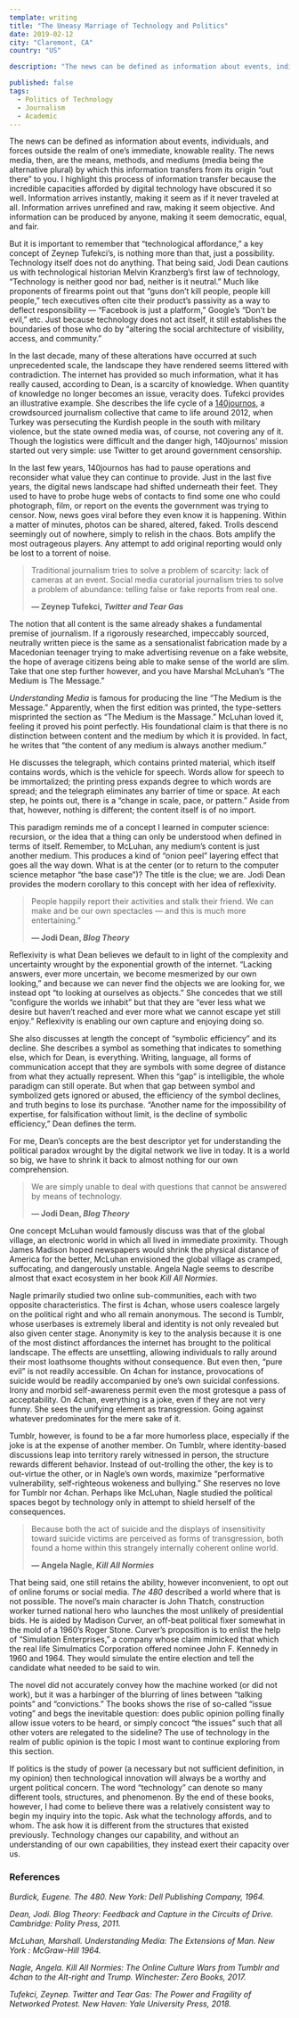 ```yaml
---
template: writing
title: "The Uneasy Marriage of Technology and Politics"
date: 2019-02-12
city: "Claremont, CA"
country: "US"

description: "The news can be defined as information about events, individuals, and forces outside the realm of one’s immediate, knowable reality. The news media, then, are the means, methods, and mediums by which this information transfers from its origin “out there” to you."

published: false
tags:
  - Politics of Technology
  - Journalism
  - Academic
---
```


The news can be defined as information about events, individuals, and forces outside the realm of one’s immediate, knowable reality. The news media, then, are the means, methods, and mediums (media being the alternative plural) by which this information transfers from its origin “out there” to you. I highlight this process of information transfer because the incredible capacities afforded by digital technology have obscured it so well. Information arrives instantly, making it seem as if it never traveled at all. Information arrives unrefined and raw, making it seem objective. And information can be produced by anyone, making
it seem democratic, equal, and fair.

But it is important to remember that “technological affordance,” a key concept of Zeynep Tufekci’s, is nothing more than that, just a possibility. Technology itself does not do anything. That being said, Jodi Dean cautions us with technological historian Melvin Kranzberg’s first law of technology, “Technology is neither good nor bad, neither is it neutral.” Much like proponents of firearms point out that “guns don’t kill people, people kill people,” tech executives often cite their product’s passivity as a way to deflect responsibility — “Facebook is just a platform,” Google’s “Don’t be evil,” etc. Just because technology does not act itself, it still establishes the boundaries of those who do by “altering the social architecture of visibility, access, and community.”

In the last decade, many of these alterations have occurred at such unprecedented scale, the landscape they have rendered seems littered with contradiction. The internet has provided so much information, what it has really caused, according to Dean, is a scarcity of knowledge. When quantity of knowledge no longer becomes an issue, veracity does. Tufekci provides an illustrative example. She describes the life cycle of a [140journos](https://140journos.com/), a crowdsourced journalism collective that came to life around 2012, when Turkey was persecuting the Kurdish people in the south with military violence, but the state owned media was, of course, not covering any of it. Though the logistics were difficult and the danger high, 140journos' mission started out very simple: use Twitter to get around government censorship.

In the last few years, 140journos has had to pause operations and reconsider what value they can continue to provide. Just in the last five years, the digital news landscape had shifted underneath their feet. They used to have to probe huge webs of contacts to find some one who could photograph, film, or report on the events the government was trying to censor. Now, news goes viral before they even know it is happening. Within a matter of minutes, photos can be shared, altered, faked. Trolls descend seemingly out of nowhere, simply to relish in the chaos. Bots amplify the most outrageous players. Any attempt to add original reporting would only be lost to a torrent of noise.

> Traditional journalism tries to solve a problem of scarcity: lack of cameras at an event. Social media curatorial journalism tries to solve a problem of abundance: telling false or fake reports from real one.
>
> **— Zeynep Tufekci, _Twitter and Tear Gas_**

The notion that all content is the same already shakes a fundamental premise of journalism. If a rigorously researched, impeccably sourced, neutrally written piece is the same as a sensationalist fabrication made by a Macedonian teenager trying to make advertising revenue on a fake website, the hope of average citizens being able to make sense of the world are slim. Take that one step further however, and you have Marshal McLuhan’s “The Medium is The Message.”

_Understanding Media_ is famous for producing the line “The Medium is the Message.” Apparently, when the first edition was printed, the type-setters misprinted the section as “The Medium is the Massage.” McLuhan loved it, feeling it proved his point perfectly. His foundational claim is that there is no distinction between content and the medium by which it is provided. In fact, he writes that “the content of any medium is always another medium.”

He discusses the telegraph, which contains printed material, which itself contains words, which is the vehicle for speech. Words allow for speech to be immortalized; the printing press expands degree to which words are spread; and the telegraph eliminates any barrier of time or space. At each step, he points out, there is a “change in scale, pace, or pattern.” Aside from that, however, nothing is different; the content itself is of no import.

This paradigm reminds me of a concept I learned in computer science: recursion, or the idea that a thing can only be understood when defined in terms of itself. Remember, to McLuhan, any medium’s content is just another medium. This produces a kind of “onion peel” layering effect that goes all the way down. What is at the center (or to return to the computer science metaphor “the base case”)? The title is the clue; we are. Jodi Dean provides the modern corollary to this concept with her idea of reflexivity.

> People happily report their activities and stalk their friend. We can make and be our own spectacles — and this is much more entertaining.”
>
> **— Jodi Dean, _Blog Theory_**

Reflexivity is what Dean believes we default to in light of the complexity and uncertainty wrought by the exponential growth of the internet. “Lacking answers, ever more uncertain, we become mesmerized by our own looking,” and because we can never find the objects we are looking for, we instead opt “to looking at ourselves as objects.” She concedes that we still “configure the worlds we inhabit” but that they are “ever less what we desire but haven’t reached and ever more what we cannot escape yet still enjoy.” Reflexivity is enabling our own capture and enjoying doing so.

She also discusses at length the concept of “symbolic efficiency” and its decline. She describes a symbol as something that indicates to something else, which for Dean, is everything. Writing, language, all forms of communication accept that they are symbols with some degree of distance from what they actually represent. When this “gap” is intelligible, the whole paradigm can still operate. But when that gap between symbol and symbolized gets ignored or abused, the efficiency of the symbol declines, and truth begins to lose its purchase. “Another name for the impossibility of expertise, for falsification without limit, is the decline of symbolic efficiency,” Dean defines the term.

For me, Dean’s concepts are the best descriptor yet for understanding the political paradox wrought by the digital network we live in today. It is a world so big, we have to shrink it back to almost nothing for our own comprehension.

> We are simply unable to deal with questions that cannot be answered by means of technology.
>
> **— Jodi Dean, _Blog Theory_**

One concept McLuhan would famously discuss was that of the global village, an electronic world in which all lived in immediate proximity. Though James Madison hoped newspapers would shrink the physical distance of America for the better, McLuhan envisioned the global village as cramped, suffocating, and dangerously unstable. Angela Nagle seems to describe almost that exact ecosystem in her book _Kill All Normies_.

Nagle primarily studied two online sub-communities, each with two opposite characteristics. The first is 4chan, whose users coalesce largely on the political right and who all remain anonymous. The second is Tumblr, whose userbases is extremely liberal and identity is not only revealed but also given center stage. Anonymity is key to the analysis because it is one of the most distinct affordances the internet has brought to the political landscape. The effects are unsettling, allowing individuals to rally around their most loathsome thoughts without consequence. But even then, “pure evil” is not readily accessible. On 4chan for instance, provocations of suicide would be readily accompanied by one’s own suicidal confessions. Irony and morbid self-awareness permit even the most grotesque a pass of acceptability. On 4chan, everything is a joke, even if they are not very funny. She sees the unifying element as transgression. Going against whatever predominates for the mere sake of it.

Tumblr, however, is found to be a far more humorless place, especially if the joke is at the expense of another member. On Tumblr, where identity-based discussions leap into territory rarely witnessed in person, the structure rewards different behavior. Instead of out-trolling the other, the key is to out-virtue the other, or in Nagle’s own words, maximize “performative vulnerability, self-righteous wokeness and bullying.” She reserves no love for Tumblr nor 4chan. Perhaps like McLuhan, Nagle studied the political spaces begot by technology only in attempt to shield herself of the consequences.

> Because both the act of suicide and the displays of insensitivity toward suicide victims are perceived as forms of transgression, both found a home within this strangely internally coherent online world.
>
> **— Angela Nagle, _Kill All Normies_**

That being said, one still retains the ability, however inconvenient, to opt out of online forums or social media. _The 480_ described a world where that is not possible. The novel’s main character is John Thatch, construction worker turned national hero who launches the most unlikely of presidential bids. He is aided by Madison Curver, an off-beat political fixer somewhat in the mold of a 1960’s Roger Stone. Curver’s proposition is to enlist the help of “Simulation Enterprises,” a company whose claim mimicked that which the real life Simulmatics Corporation offered nominee John F. Kennedy in 1960 and 1964. They would simulate the entire election and tell the candidate what needed to be said to win.

The novel did not accurately convey how the machine worked (or did not work), but it was a harbinger of the blurring of lines between “talking points” and “convictions.” The books shows the rise of so-called “issue voting” and begs the inevitable question: does public opinion polling finally allow issue voters to be heard, or simply concoct “the issues” such that all other voters are relegated to the sideline? The use of technology in the realm of public opinion is the topic I most want to continue exploring from this section.

If politics is the study of power (a necessary but not sufficient definition, in my opinion) then technological innovation will always be a worthy and urgent political concern. The word “technology” can denote so many different tools, structures, and phenomenon. By the end of these books, however, I had come to believe there was a relatively consistent way to begin my inquiry into the topic. Ask what the technology affords, and to whom. The ask how it is different from the structures that existed previously. Technology changes our capability, and without an understanding of our own capabilities, they instead exert their capacity over us.

### References

_Burdick, Eugene. The 480. New York: Dell Publishing Company, 1964._

_Dean, Jodi. Blog Theory: Feedback and Capture in the Circuits of Drive. Cambridge: Polity Press, 2011._

_McLuhan, Marshall. Understanding Media: The Extensions of Man. New York : McGraw-Hill 1964._

_Nagle, Angela. Kill All Normies: The Online Culture Wars from Tumblr and 4chan to the Alt-right and Trump. Winchester: Zero Books, 2017._

_Tufekci, Zeynep. Twitter and Tear Gas: The Power and Fragility of Networked Protest. New Haven: Yale University Press, 2018._
